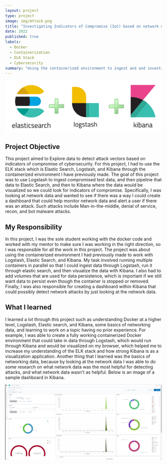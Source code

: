```yaml
---
layout: project
type: project
image: img/Attack.png
title: "Investigating Indicators of Compromise (IoC) based on network data for cyber attack utilizing Defense Information Systems Agency (DISA)Big Data Platform (BDP)"
date: 2022
published: true
labels:
  - Docker
  - Containerization
  - ELK Stack
  - Cybersecurity 
summary: "Using the containerized environment to ingest and and investigate big data"
---
```


<img class="img-fluid" src="../img/ELK.png">

## Project Objective
This project aimed to Explore data to detect attack vectors based on indicators of compromise of cybersecurity. For this project, I had to use the ELK stack which is Elastic Search, Logstash, and Kibana through the containerized environment I have previously made. The goal of this project was to use Logstash to ingest compromised test data, and then pipeline that data to Elastic Search, and then to Kibana where the data would be visualized so we could look for indicators of compromise. Specifically, I was looking at network data and wanted to see if there was a way I could create a dashboard that could help monitor network data and alert a user if there was an attack. Such attacks include Man-in-the-middle, denial  of service, recon, and bot malware attacks. 

## My Responsibility 
In this project, I was the sole student working with the docker code and worked with my mentor to make sure I was working in the right direction, so I was responsible for all the work in this project. The project was about using the containerized environment I had previously made to work with Logstash, Elastic Search, and Kibana. My task involved running multiple containers in parallel so that I could ingest data through Logstash, run it through elastic search, and then visualize the data with Kibana. I also had to add volumes that are used for data persistence, which is important if we still want data to persist even though the container is stopped or removed. Finally, I was also responsible for creating a dashboard within Kibana that could possibly detect network attacks by just looking at the network data. 

## What I learned 
I learned a lot through this project such as understanding Docker at a higher level, Logstash, Elastic search, and Kibana, some basics of networking data, and learning to work on a topic having no prior experience. For example, I was able to create a fully working containerized Docker environment that could take in data through Logstash, which would run through Kibana and would be visualized on my browser, which helped me to increase my understanding of the ELK stack and how strong Kibana is as a visualization application. Another thing that I learned was the basics of networking data, because by looking at the network data I was able to do some research on what network data was the most helpful for detecting attacks, and what network data wasn't as helpful. Below is an image of a sample dashboard in Kibana. 

<img class="img-fluid" src="../img/Kibana.png">
